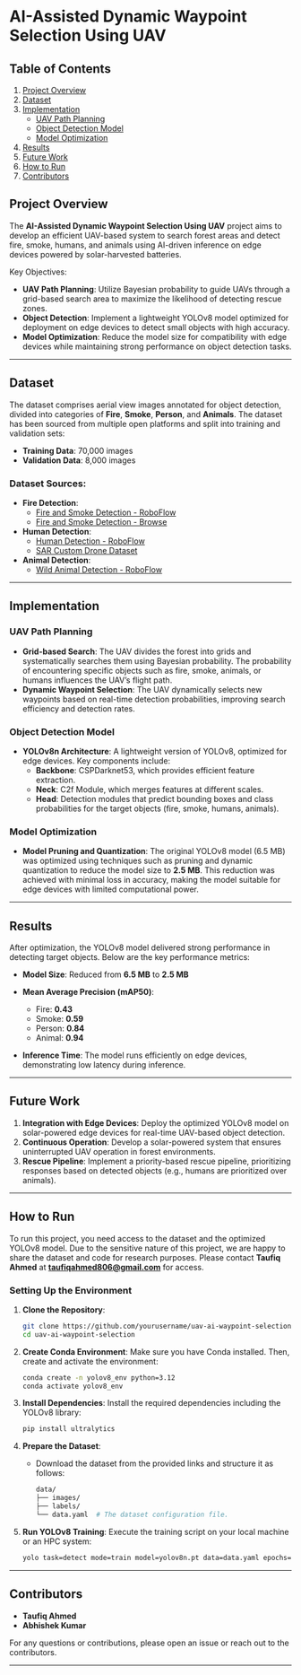 # **AI-Assisted Dynamic Waypoint Selection Using UAV**

## **Table of Contents**
1. [Project Overview](#project-overview)
2. [Dataset](#dataset)
3. [Implementation](#implementation)
   - [UAV Path Planning](#uav-path-planning)
   - [Object Detection Model](#object-detection-model)
   - [Model Optimization](#model-optimization)
4. [Results](#results)
5. [Future Work](#future-work)
6. [How to Run](#how-to-run)
7. [Contributors](#contributors)

## **Project Overview**
The **AI-Assisted Dynamic Waypoint Selection Using UAV** project aims to develop an efficient UAV-based system to search forest areas and detect fire, smoke, humans, and animals using AI-driven inference on edge devices powered by solar-harvested batteries. 

Key Objectives:
- **UAV Path Planning**: Utilize Bayesian probability to guide UAVs through a grid-based search area to maximize the likelihood of detecting rescue zones.
- **Object Detection**: Implement a lightweight YOLOv8 model optimized for deployment on edge devices to detect small objects with high accuracy.
- **Model Optimization**: Reduce the model size for compatibility with edge devices while maintaining strong performance on object detection tasks.

---

## **Dataset**
The dataset comprises aerial view images annotated for object detection, divided into categories of **Fire**, **Smoke**, **Person**, and **Animals**. The dataset has been sourced from multiple open platforms and split into training and validation sets:

- **Training Data**: 70,000 images
- **Validation Data**: 8,000 images

### **Dataset Sources**:
- **Fire Detection**: 
  - [Fire and Smoke Detection - RoboFlow](https://universe.roboflow.com/master-candidate/forest-fire-and-smoke-rf4pd)
  - [Fire and Smoke Detection - Browse](https://universe.roboflow.com/ai-faogz/fire-and-smoke-detection-9boih/browse?queryText=&pageSize=50&startingIndex=150&browseQuery=true)
- **Human Detection**:
  - [Human Detection - RoboFlow](https://universe.roboflow.com/monash-university-sluul/yolov8-y2l6b)
  - [SAR Custom Drone Dataset](https://universe.roboflow.com/university-of-engineering-and-technology-huotg/sar_custom_drone/dataset/10)
- **Animal Detection**:
  - [Wild Animal Detection - RoboFlow](https://universe.roboflow.com/shenkar-1d8w5/cownt-wild-dataset)

---

## **Implementation**

### **UAV Path Planning**
- **Grid-based Search**: The UAV divides the forest into grids and systematically searches them using Bayesian probability. The probability of encountering specific objects such as fire, smoke, animals, or humans influences the UAV’s flight path. 
- **Dynamic Waypoint Selection**: The UAV dynamically selects new waypoints based on real-time detection probabilities, improving search efficiency and detection rates.

### **Object Detection Model**
- **YOLOv8n Architecture**: A lightweight version of YOLOv8, optimized for edge devices. Key components include:
  - **Backbone**: CSPDarknet53, which provides efficient feature extraction.
  - **Neck**: C2f Module, which merges features at different scales.
  - **Head**: Detection modules that predict bounding boxes and class probabilities for the target objects (fire, smoke, humans, animals).
  
### **Model Optimization**
- **Model Pruning and Quantization**: The original YOLOv8 model (6.5 MB) was optimized using techniques such as pruning and dynamic quantization to reduce the model size to **2.5 MB**. This reduction was achieved with minimal loss in accuracy, making the model suitable for edge devices with limited computational power.

---

## **Results**
After optimization, the YOLOv8 model delivered strong performance in detecting target objects. Below are the key performance metrics:

- **Model Size**: Reduced from **6.5 MB** to **2.5 MB**
- **Mean Average Precision (mAP50)**:
  - Fire: **0.43**
  - Smoke: **0.59**
  - Person: **0.84**
  - Animal: **0.94**
  
- **Inference Time**: The model runs efficiently on edge devices, demonstrating low latency during inference.

---

## **Future Work**
1. **Integration with Edge Devices**: Deploy the optimized YOLOv8 model on solar-powered edge devices for real-time UAV-based object detection.
2. **Continuous Operation**: Develop a solar-powered system that ensures uninterrupted UAV operation in forest environments.
3. **Rescue Pipeline**: Implement a priority-based rescue pipeline, prioritizing responses based on detected objects (e.g., humans are prioritized over animals).

---

## **How to Run**
To run this project, you need access to the dataset and the optimized YOLOv8 model. Due to the sensitive nature of this project, we are happy to share the dataset and code for research purposes. Please contact **Taufiq Ahmed** at **taufiqahmed806@gmail.com** for access.

### **Setting Up the Environment**
1. **Clone the Repository**:
   ```bash
   git clone https://github.com/yourusername/uav-ai-waypoint-selection.git
   cd uav-ai-waypoint-selection
   ```

2. **Create Conda Environment**:
   Make sure you have Conda installed. Then, create and activate the environment:
   ```bash
   conda create -n yolov8_env python=3.12
   conda activate yolov8_env
   ```

3. **Install Dependencies**:
   Install the required dependencies including the YOLOv8 library:
   ```bash
   pip install ultralytics
   ```

4. **Prepare the Dataset**:
   - Download the dataset from the provided links and structure it as follows:
     ```bash
     data/
     ├── images/
     ├── labels/
     └── data.yaml  # The dataset configuration file.
     ```
   
5. **Run YOLOv8 Training**:
   Execute the training script on your local machine or an HPC system:
   ```bash
   yolo task=detect mode=train model=yolov8n.pt data=data.yaml epochs=100 imgsz=1024
   ```

---

## **Contributors**
- **Taufiq Ahmed** 
- **Abhishek Kumar** 

For any questions or contributions, please open an issue or reach out to the contributors.

---

